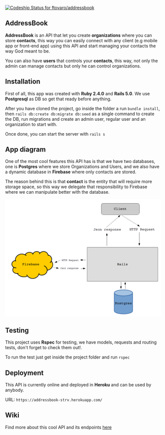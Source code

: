 [ ![Codeship Status for ftovaro/addressbook](https://app.codeship.com/projects/4541c4a0-41b6-0135-20c9-76e56c030005/status?branch=master)](https://app.codeship.com/projects/230119)

## AddressBook ##
**AddressBook** is an API that let you create **organizations** where you can store **contacts**, this way you can easily connect with any client (e.g mobile app or front-end app) using this API and start managing your contacts the way God meant to be.

You can also have **users** that controls your **contacts**, this way, not only the admin can manage contacts but only he can control organizations.

## Installation ##

First of all, this app was created with **Ruby 2.4.0** and **Rails 5.0**. We use **Postgresql** as DB so get that ready before anything. 

After you have cloned the project, go inside the folder a run `bundle install`, then `rails db:create db:migrate db:seed` as a single command to create the DB, run migrations and create an admin user, regular user and an organization to start with.

Once done, you can start the server with `rails s`

## App diagram ##

One of the most cool features this API has is that we have two databases, one is **Postgres** where we store Organizations and Users, and we also have a dynamic database in **Firebase** where only contacts are stored.

The reason behind this is that **contact** is the entity that will require more storage space, so this way we delegate that responsibility to Firebase where we can manipulate better with the database.

![diagram](https://github.com/ftovaro/addressbook/blob/master/doc/diagram_1.png)

## Testing ##

This project uses **Rspec** for testing, we have models, requests and routing tests, don't forget to check them out!.

To run the test just get inside the project folder and run `rspec`

## Deployment ##

This API is currently online and deployed in **Heroku** and can be used by anybody. 

URL: `https://addressbook-strv.herokuapp.com/`

## Wiki ##

Find more about this cool API and its endpoints [here](https://github.com/ftovaro/addressbook/wiki)
